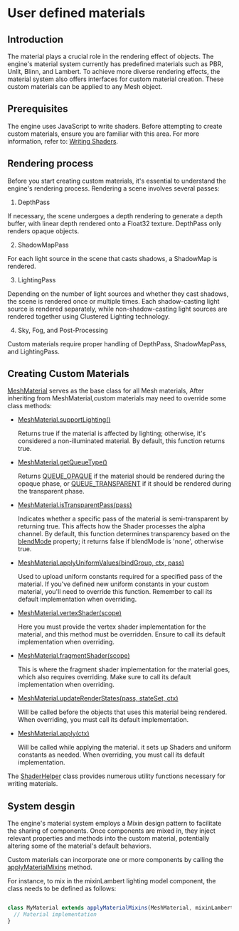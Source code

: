 # User defined materials

## Introduction

The material plays a crucial role in the rendering effect of objects. The engine's material system currently has predefined materials such as PBR, Unlit, Blinn, and Lambert. To achieve more diverse rendering effects, the material system also offers interfaces for custom material creation. These custom materials can be applied to any Mesh object.

## Prerequisites

The engine uses JavaScript to write shaders. Before attempting to create custom materials, ensure you are familiar with this area. For more information, refer to: [Writing Shaders](zh-cn/shader.md). 

## Rendering process

Before you start creating custom materials, it's essential to understand the engine's rendering process. Rendering a scene involves several passes:

1. DepthPass

  If necessary, the scene undergoes a depth rendering to generate a depth buffer, with linear depth rendered onto a Float32 texture. DepthPass only renders opaque objects.

2. ShadowMapPass

  For each light source in the scene that casts shadows, a ShadowMap is rendered.

3. LightingPass

  Depending on the number of light sources and whether they cast shadows, the scene is rendered once or multiple times. Each shadow-casting light source is rendered separately, while non-shadow-casting light sources are rendered together using Clustered Lighting technology.

4. Sky, Fog, and Post-Processing

Custom materials require proper handling of DepthPass, ShadowMapPass, and LightingPass.

## Creating Custom Materials

[MeshMaterial](/doc/markdown/./scene.meshmaterial) serves as the base class for all Mesh materials,
After inheriting from MeshMaterial,custom materials may need to override some class methods:

  - [MeshMaterial.supportLighting()](/doc/markdown/./scene.meshmaterial.supportlighting)

    Returns true if the material is affected by lighting; otherwise, it's considered a non-illuminated material. By default, this function returns true.

  - [MeshMaterial.getQueueType()](/doc/markdown/./scene.meshmaterial.getqueuetype)

    Returns [QUEUE_OPAQUE](/doc/markdown/./scene.queue_opaque) if the material should be rendered during the opaque phase,
    or [QUEUE_TRANSPARENT](/doc/markdown/./scene.queue_transparent) if it should be rendered during the transparent phase.

  - [MeshMaterial.isTransparentPass(pass)](/doc/markdown/./scene.meshmaterial.istransparent)

    Indicates whether a specific pass of the material is semi-transparent by returning true. 
    This affects how the Shader processes the alpha channel. By default, this function determines
    transparency based on the [blendMode](/doc/markdown/./scene.meshmaterial.blendmode) property;
    it returns false if blendMode is 'none', otherwise true.

  - [MeshMaterial.applyUniformValues(bindGroup, ctx, pass)](/doc/markdown/./scene.meshmaterial.applyuniformvalues)

    Used to upload uniform constants required for a specified pass of the material. If you've defined new uniform constants in your custom material, you'll need to override this function. Remember to call its default implementation when overriding.

  - [MeshMaterial.vertexShader(scope)](/doc/markdown/./scene.meshmaterial.vertexshader)

    Here you must provide the vertex shader implementation for the material, and this method must be overridden. Ensure to call its default implementation when overriding.

  - [MeshMaterial.fragmentShader(scope)](/doc/markdown/./scene.meshmaterial.fragmentshader)

    This is where the fragment shader implementation for the material goes, which also requires overriding. Make sure to call its default implementation when overriding.

  - [MeshMaterial.updateRenderStates(pass, stateSet, ctx)](/doc/markdown/./scene.meshmaterial.updaterenderstates)

    Will be called before the objects that uses this material being rendered. When overriding, you must call its default implementation.
    
  - [MeshMaterial.apply(ctx)](/doc/markdown/./scene.material.apply)

    Will be called while applying the material. it sets up Shaders and uniform constants as needed. When overriding, you must call its default implementation.


The [ShaderHelper](/doc/markdown/./scene.shaderhelper) class provides numerous utility functions necessary for writing materials.

## System desgin

The engine's material system employs a Mixin design pattern to facilitate the sharing of components.
Once components are mixed in, they inject relevant properties and methods into the custom material, 
potentially altering some of the material's default behaviors.

Custom materials can incorporate one or more components by calling the [applyMaterialMixins](/doc/markdown/./scene.applymaterialmixins) method.

For instance, to mix in the mixinLambert lighting model component, the class needs to be defined as follows:

```javascript

class MyMaterial extends applyMaterialMixins(MeshMaterial, mixinLambert) {
  // Material implementation
}

```
